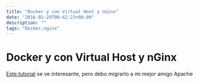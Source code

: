 ```yaml
---
title: "Docker y con Virtual Host y nGinx"
date: "2016-01-29T06:42:23+00:00"
description: ""
tags: "Docker,nginx"
---
```

# Docker y con Virtual Host y nGinx

[Este tutorial](http://tech.mybuilder.com/virtual-hosts-with-docker/) se ve interesante, pero debo migrarlo a mi mejor amigo Apache 

